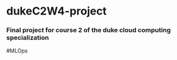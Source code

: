 # dukeC2W4-project
### Final project for course 2 of the duke cloud computing specialization
#MLOps
